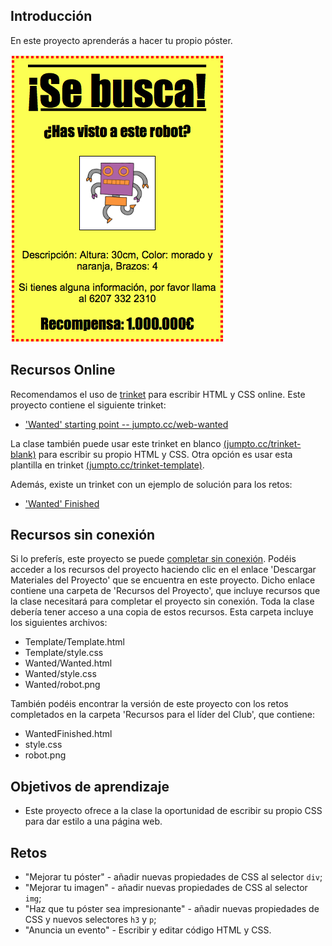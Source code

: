 ## Introducción

En este proyecto aprenderás a hacer tu propio póster.

![screenshot](images/wanted-final.png)

## Recursos Online

Recomendamos el uso de [trinket](https://trinket.io/) para escribir HTML y CSS online. Este proyecto contiene el siguiente trinket:

+ ['Wanted' starting point -- jumpto.cc/web-wanted](http://jumpto.cc/web-wanted)

La clase también puede usar este trinket en blanco [(jumpto.cc/trinket-blank)](http://jumpto.cc/trinket-blank) para escribir su propio HTML y CSS. Otra opción es usar esta plantilla en trinket [(jumpto.cc/trinket-template)](http://jumpto.cc/trinket-template).

Además, existe un trinket con un ejemplo de solución para los retos:

+ ['Wanted' Finished](https://trinket.io/html/ebeb56398a)

## Recursos sin conexión
Si lo preferís, este proyecto se puede [completar sin conexión](../html-css.html). Podéis acceder a los recursos del proyecto haciendo clic en el enlace 'Descargar Materiales del Proyecto' que se encuentra en este proyecto. Dicho enlace contiene una carpeta de 'Recursos del Proyecto', que incluye recursos que la clase necesitará para completar el proyecto sin conexión. Toda la clase debería tener acceso a una copia de estos recursos. Esta carpeta incluye los siguientes archivos:

+ Template/Template.html
+ Template/style.css
+ Wanted/Wanted.html
+ Wanted/style.css
+ Wanted/robot.png

También podéis encontrar la versión de este proyecto con los retos completados en la carpeta 'Recursos para el líder del Club', que contiene:

+ WantedFinished.html
+ style.css
+ robot.png

## Objetivos de aprendizaje
+ Este proyecto ofrece a la clase la oportunidad de escribir su propio CSS para dar estilo a una página web.

## Retos
+ "Mejorar tu póster" - añadir nuevas propiedades de CSS al selector `div`;
+ "Mejorar tu imagen" - añadir nuevas propiedades de CSS al selector `img`;
+ "Haz que tu póster sea impresionante" - añadir nuevas propiedades de CSS y nuevos selectores `h3` y `p`;
+ "Anuncia un evento" - Escribir y editar código HTML y CSS.
